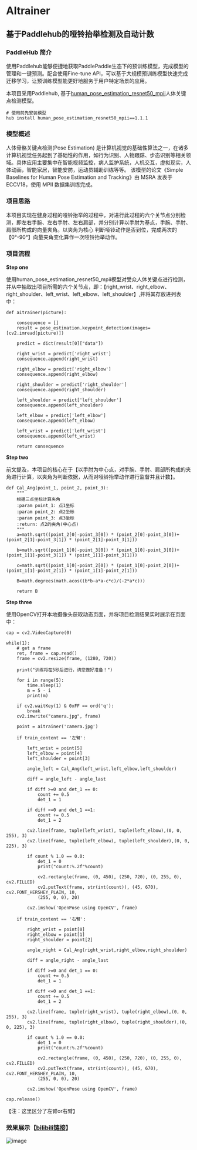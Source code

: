 # AItrainer

## 基于Paddlehub的哑铃抬举检测及自动计数

### PaddleHub 简介

使用Paddlehub能够便捷地获取PaddlePaddle生态下的预训练模型，完成模型的管理和一键预测。配合使用Fine-tune API，可以基于大规模预训练模型快速完成迁移学习，让预训练模型能更好地服务于用户特定场景的应用。

本项目采用Paddlehub, 基于[human_pose_estimation_resnet50_mpii](https://www.paddlepaddle.org.cn/hubdetail?name=human_pose_estimation_resnet50_mpii&en_category=KeyPointDetection)人体关键点检测模型。

```
# 使用前先安装模型
hub install human_pose_estimation_resnet50_mpii==1.1.1
```

### 模型概述

人体骨骼关键点检测(Pose Estimation) 是计算机视觉的基础性算法之一，在诸多计算机视觉任务起到了基础性的作用，如行为识别、人物跟踪、步态识别等相关领域。具体应用主要集中在智能视频监控，病人监护系统，人机交互，虚拟现实，人体动画，智能家居，智能安防，运动员辅助训练等等。 该模型的论文《Simple Baselines for Human Pose Estimation and Tracking》由 MSRA 发表于 ECCV18，使用 MPII 数据集训练完成。

### 项目思路

本项目实现在健身过程的哑铃抬举的过程中，对进行此过程的六个关节点分别检测，即左右手腕、左右手肘、左右肩部，并分别计算以手肘为基点，手腕、手肘、肩部所构成的向量夹角。以夹角为核心 判断哑铃动作是否到位，完成两次的【0°-90°】向量夹角变化算作一次哑铃抬举动作。

### 项目流程

**Step one**

使用human_pose_estimation_resnet50_mpii模型对受众人体关键点进行检测，并从中抽取出项目所需的六个关节点，即：【right_wrist、right_elbow、right_shoulder、left_wrist、left_elbow、left_shoulder】,并将其存放进列表中：

```
def aitrainer(picture):

    consequence = []
    result = pose_estimation.keypoint_detection(images=[cv2.imread(picture)])

    predict = dict(result[0]["data"])

    right_wrist = predict['right_wrist']
    consequence.append(right_wrist)

    right_elbow = predict['right_elbow']
    consequence.append(right_elbow)

    right_shoulder = predict['right_shoulder']
    consequence.append(right_shoulder)

    left_shoulder = predict['left_shoulder']
    consequence.append(left_shoulder)

    left_elbow = predict['left_elbow']
    consequence.append(left_elbow)

    left_wrist = predict['left_wrist']
    consequence.append(left_wrist)

    return consequence

```

**Step two**

前文提及，本项目的核心在于【以手肘为中心点，对手腕、手肘、肩部所构成的夹角进行计算，以夹角为判断依据，从而对哑铃抬举动作进行监督并且计数】。

```
def Cal_Ang(point_1, point_2, point_3):
    """
    根据三点坐标计算夹角
    :param point_1: 点1坐标
    :param point_2: 点2坐标
    :param point_3: 点3坐标
    :return: 点2的夹角(中心点)
    """
    a=math.sqrt((point_2[0]-point_3[0]) * (point_2[0]-point_3[0])+(point_2[1]-point_3[1]) * (point_2[1]-point_3[1]))

    b=math.sqrt((point_1[0]-point_3[0]) * (point_1[0]-point_3[0])+(point_1[1]-point_3[1]) * (point_1[1]-point_3[1]))

    c=math.sqrt((point_1[0]-point_2[0]) * (point_1[0]-point_2[0])+(point_1[1]-point_2[1]) * (point_1[1]-point_2[1]))
    
    B=math.degrees(math.acos((b*b-a*a-c*c)/(-2*a*c)))

    return B
```

**Step three**

使用OpenCV打开本地摄像头获取动态页面，并将项目检测结果实时展示在页面中：
```
cap = cv2.VideoCapture(0)

while(1):
    # get a frame
    ret, frame = cap.read()
    frame = cv2.resize(frame, (1280, 720))

    print("训练将在5秒后进行，请您做好准备！")

    for i in range(5):
        time.sleep(1)
        m = 5 - i
        print(m)

    if cv2.waitKey(1) & 0xFF == ord('q'):
        break  
    cv2.imwrite("camera.jpg", frame)

    point = aitrainer('camera.jpg')

    if train_content == '左臂':

        left_wrist = point[5]
        left_elbow = point[4]
        left_shoulder = point[3]

        angle_left = Cal_Ang(left_wrist,left_elbow,left_shoulder)

        diff = angle_left - angle_last

        if diff >=0 and det_1 == 0:
            count += 0.5
            det_1 = 1 
    
        if diff <=0 and det_1 ==1:
            count += 0.5
            det_1 = 2

        cv2.line(frame, tuple(left_wrist), tuple(left_elbow),(0, 0, 255), 3)
        cv2.line(frame, tuple(left_elbow), tuple(left_shoulder),(0, 0, 225), 3)

        if count % 1.0 == 0.0:
            det_1 = 0
            print("count:%.2f"%count)

            cv2.rectangle(frame, (0, 450), (250, 720), (0, 255, 0), cv2.FILLED)
            cv2.putText(frame, str(int(count)), (45, 670), cv2.FONT_HERSHEY_PLAIN, 10,
            (255, 0, 0), 20)

        cv2.imshow('OpenPose using OpenCV', frame)

    if train_content == '右臂':

        right_wrist = point[0]
        right_elbow = point[1]
        right_shoulder = point[2]

        angle_right = Cal_Ang(right_wrist,right_elbow,right_shoulder)

        diff = angle_right - angle_last

        if diff >=0 and det_1 == 0:
            count += 0.5
            det_1 = 1 
    
        if diff <=0 and det_1 ==1:
            count += 0.5
            det_1 = 2

        cv2.line(frame, tuple(right_wrist), tuple(right_elbow),(0, 0, 255), 3)
        cv2.line(frame, tuple(right_elbow), tuple(right_shoulder),(0, 0, 225), 3)

        if count % 1.0 == 0.0:
            det_1 = 0
            print("count:%.2f"%count)

            cv2.rectangle(frame, (0, 450), (250, 720), (0, 255, 0), cv2.FILLED)
            cv2.putText(frame, str(int(count)), (45, 670), cv2.FONT_HERSHEY_PLAIN, 10,
            (255, 0, 0), 20)

        cv2.imshow('OpenPose using OpenCV', frame)

cap.release()
```
【注：这里区分了左臂or右臂】

### 效果展示【[bilibili链接](https://www.bilibili.com/video/BV1cU4y1N7Yo/)】

![image](https://user-images.githubusercontent.com/58030051/133214015-b9211570-4b9f-48a5-9edb-f2dac00b0d18.png)


